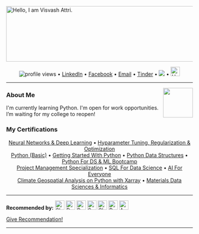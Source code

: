 <html>
  
<head>
</head>

<body>
<a href="https://github.com/visvash?tab=repositories"><img border="0" alt="Hello, I am Visvash Attri." src="https://user-images.githubusercontent.com/44068838/102277599-879acc00-3f4e-11eb-99df-5778f1fbbd9d.png" width="1250" height="150"></a>

<p align="center">
  <img src="https://komarev.com/ghpvc/?username=visvash&color=green&style=plastic" alt="profile views"> •  
  <a href="https://www.linkedin.com/in/visvash-attri/">LinkedIn</a>  •
  <a href="https://www.facebook.com/visvash.attri/">Facebook</a> •
  <a href="mailto:visvashattri303@gmail.com">Email</a> •
  <a href="https://www.homemade-gifts-made-easy.com/image-files/funny-love-quotes-vitamin-me.png">Tinder</a> •
  <img src="https://img.shields.io/github/followers/visvash?label=Follow&style=social"> •
  <a href="https://www.hackerrank.com/Darth_C0der" title="Darth_c0der"><img border="0" alt="HackerRank" src="https://res-1.cloudinary.com/crunchbase-production/image/upload/c_lpad,f_auto,q_auto:eco/lqlkg85sw4sgmp2xvznh" width="25"  height="25"></a>
</p>

---

<img src="https://user-images.githubusercontent.com/44068838/102390350-4f50c780-3ffa-11eb-8fbe-aade00937c60.gif" align="right" width=80/>
<h3> About Me </h3>
<p>I'm currently learning Python.
I'm open for work opportunities.
I’m waiting for my college to reopen!</p>


  ### My Certifications
  <p align="center">
    <a href="https://www.coursera.org/account/accomplishments/verify/YUQ4PG6W2BUD">Neural Networks & Deep Learning</a> •
    <a href="https://www.coursera.org/account/accomplishments/verify/VYBTNSED6J52">Hyparameter Tuning, Regularization & Optimization</a><br>
    <a href="https://www.hackerrank.com/certificates/ac3e2dc73a5f">Python (Basic)</a> •
    <a href="https://www.coursera.org/account/accomplishments/verify/E7R4CT7R6FF8">Getting Started With Python</a> •
    <a href="https://www.coursera.org/account/accomplishments/verify/W42Q8748XXEK">Python Data Structures</a> •
    <a href="https://www.udemy.com/certificate/UC-da98546b-09e1-47d0-8269-ef81c9e9abd5/">Python For DS & ML Bootcamp</a><br>
    <a href="https://www.coursera.org/account/accomplishments/specialization/FQG294ZB7JE8">Project Management Specialization</a> •
    <a href="https://www.coursera.org/account/accomplishments/verify/6VT9V8TJAS6V">SQL For Data Science</a> •
    <a href="https://www.coursera.org/account/accomplishments/verify/9SDA8R2678YQ">AI For Everyone</a><br>
    <a href="https://www.coursera.org/account/accomplishments/verify/HE5MUAQM7T3K">Climate Geospatial Analysis on Python with Xarray</a> • 
    <a href="https://www.coursera.org/account/accomplishments/verify/YX4GY3RAZKRN">Materials Data Sciences & Informatics</a>
  </p>
  
---
<b>Recommended by:</b> <a href="https://github.com/Shreyansh1610" title="Shreyansh Jain"><img border="0.5" alt="Shreyansh Jain" src="https://avatars0.githubusercontent.com/u/46454689?s=460&u=c51d4e1224f3ccf43fc108ea9ea1aa25693d4d50&v=4" width="25" height="25"></a> <a href="https://github.com/ItZ-Debaditya" title="Debaditya Barman"><img border="0.5" alt="Debaditya Barman" src="https://avatars0.githubusercontent.com/u/53126412?s=460&u=7671f560324b3f0b0ac9a804ad80eb7f08423d70&v=4" width="25" height="25"></a> <a href="https://github.com/RupinSamria" title="Rupin Samaria"><img border="0.5" alt="Rupin Samaria" src="https://avatars0.githubusercontent.com/u/43100245?s=460&u=3cfa69d9e94c9e166c1fd3f55f948789369a0558&v=4" width="25" height="25"></a> <a href="https://github.com/SanjeevKrishnan" title="Sanjeev Krishnan"><img border="0.5" alt="Sanjeev Krishnan" src="https://avatars3.githubusercontent.com/u/48995612?s=460&u=3234f6da21e7fb67cd6ee4f6e99fa0de85515b60&v=4" width="25" height="25"></a> <a href="https://github.com/sheetalojha" title="Sheetal Ojha"><img border="0.5" alt="Sheetal Ojha" src="https://media-exp1.licdn.com/dms/image/C4E03AQHbQCqKs8Idjg/profile-displayphoto-shrink_400_400/0/1600957425366?e=1613606400&v=beta&t=kmG5_oCtcHKV_bOr_OKVnEzalO9wjwGOIWxPrFD7pxc" width="25" height="25"></a> <a href="https://github.com/c0deek" title="Prateek Tripathi"><img border="0.5" alt="Prateek Tripathi" src="https://avatars1.githubusercontent.com/u/50200305?s=460&u=905b6d3f3615840d7e1afa9f5b25031f899aad56&v=4" width="25" height="25"></a> <a href="https://github.com/aayush61" title="Aayush Singhal"><img border="0.5" alt="Aayush Singhal" src="https://avatars1.githubusercontent.com/u/43709555?s=460&v=4" width="25" height="25"></a>

<a href="https://github.com/visvash/visvash/issues/new?assignees=&labels=&template=recommend-visvash-attri.md&title=">Give Recommendation!</a>

---
</body>
</html>
